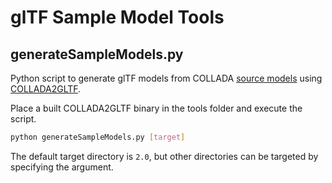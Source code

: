 # glTF Sample Model Tools
## generateSampleModels.py
Python script to generate glTF models from COLLADA [source models](../sourceModels) using [COLLADA2GLTF](https://github.com/KhronosGroup/COLLADA2GLTF).

Place a built COLLADA2GLTF binary in the tools folder and execute the script.
```bash
python generateSampleModels.py [target]
```

The default target directory is `2.0`, but other directories can be targeted by specifying the argument.
